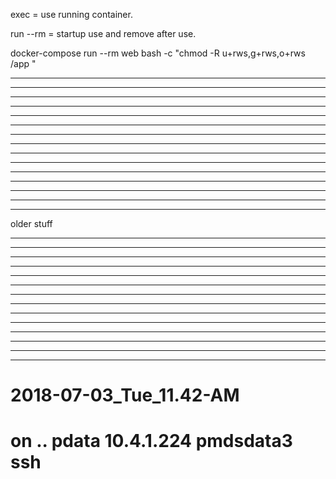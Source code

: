 
exec = use running container.

run --rm =  startup use and remove after use.


docker-compose run --rm web  bash -c "chmod -R u+rws,g+rws,o+rws  /app "

































----------------------------------------------------
----------------------------------------------------
----------------------------------------------------
----------------------------------------------------
----------------------------------------------------
----------------------------------------------------
----------------------------------------------------
----------------------------------------------------
----------------------------------------------------
----------------------------------------------------
----------------------------------------------------
----------------------------------------------------
----------------------------------------------------
----------------------------------------------------
----------------------------------------------------



older stuff



----------------------------------------------------
----------------------------------------------------
----------------------------------------------------
----------------------------------------------------
----------------------------------------------------
----------------------------------------------------
----------------------------------------------------
----------------------------------------------------
----------------------------------------------------
----------------------------------------------------
----------------------------------------------------
----------------------------------------------------
----------------------------------------------------
----------------------------------------------------


# 2018-07-03_Tue_11.42-AM

# on .. pdata 10.4.1.224 pmdsdata3 ssh
